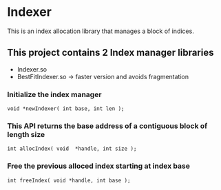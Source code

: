 # Indexer
This is an index allocation library that manages a block of indices.


## This project contains 2 Index manager libraries 
* Indexer.so  
* BestFitIndexer.so -> faster version and avoids fragmentation 

### Initialize the index manager 
```
void *newIndexer( int base, int len );
```

### This API returns the base address of a contiguous block of length size   
```
int allocIndex( void  *handle, int size );
```

### Free the previous alloced index starting at index base 
```
int freeIndex( void *handle, int base );
```


